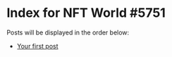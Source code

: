 # Index for NFT World #5751
Posts will be displayed in the order below:

- [Your first post](./001-first.md)

